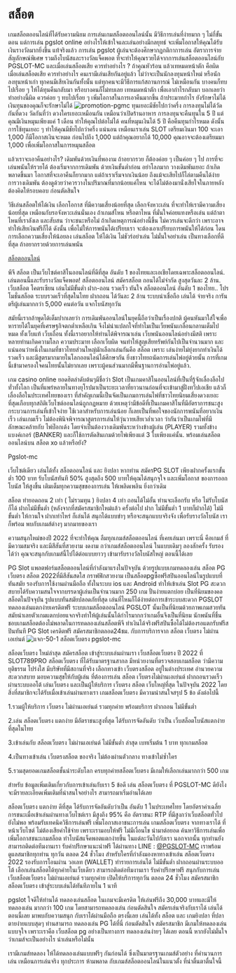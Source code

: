 # สล็อต
เกมสล็อตออนไลน์ที่ได้รับความนิยม การเล่นเกมสล็อตออนไลน์นั้น มีวิธีการเล่นที่ง่ายมาก ๆ ไม่กี่ขั้นตอน แต่การเล่น pgslot online อย่างไรให้เข้าใจและเล่นอย่างมีกลยุทธ์ จะเพิ่มโอกาสให้คุณได้รับเงินรางวัลมากยิ่งขึ้น แท้จริงแล้ว การเล่น pgslot ผู้เล่นจะต้องศึกษากฏกติกาการเล่น อัตราการจ่าย สัญลักษณ์พิเศษ รวมถึงโบนัสและรางวัลแจ็คพอต ที่จะทำให้คุณรวยได้จากการเล่นสล็อตออนไลน์กับ PGSLOT-MC และเมื่อเล่นสล็อตเสีย ควรทำอย่างไร ? ถ้าคุณหัวร้อน แล้วเทหมดหน้าตัก คือผิด เมื่อเล่นสล็อตเสีย ควรทำอย่างไร คนเรามีเล่นเสียกันอยู่แล้ว ไม่ว่าจะเป็นนักลงทุนหน้าใหม่ หรือนักลงทุนหน้าเก่า ทุกคนมีเสียเงินกันทั้งนั้น แต่ทุกคนจะมีวิธีการแก้สถานการณ์ ไม่เหมือนกัน บางคนก็ทบไปเรื่อย ๆ ให้ได้ทุนคืนกลับมา หรือบางคนก็ไม่ทบเลย เทหมดหน้าตัก เพื่อเอากำไรกลับมา บอกเลยว่า ทำอย่างนี้ผิด ควรค่อย ๆ ทบไปเรื่อย ๆ เพิ่มโอกาสในการเอาคืนมากขึ้น ถ้าประมาทกำไร ยังรักษาไม่ได้ เงินทุนของคุณก็จะรักษาไม่ได้
![promotion-pgmc](http://pgslotmc.com/wp-content/uploads/2022/08/promotion-pgmc.jpg)
ทุนเยอะมีชัยไปกว่าครึ่ง การลงทุนไม่ได้วัดกันที่ดวง วัดกันที่ว่า ดวงใครเยอะเหมือนกัน เหมือนว่าเปิดร้านอาหาร การลงทุนจะคืนทุนใน 5 ปี แต่คุณมีเงินหมุนเพียงแค่ 1 เดือน ทำให้คุณไปต่อไม่ได้ คนที่หมุนเงินได้ 5 ปี คือคืนทุนกำไรหมด ดังนั้น การใช้ทุนเยอะ ๆ ทำให้คุณมีชัยไปกว่าครึ่ง แน่นอน เหมือนเราเล่น SLOT เตรียมเงินมา 100 จะเอา 1,000 ก็มีโอกาสเงินจะหมด ก่อนไปถึง 1,000 แต่ถ้าคุณอยากได้ 10,000 คุณอาจจะต้องเตรียมมา 1,000 เพื่อเพิ่มโอกาสในการหมุนสล็อต

แล้วเราจะเอาคืนอย่างไร? เดิมพันด้วยเงินที่พองาม ถ้าอยากรวย ก็ต้องค่อย ๆ เป็นค่อย ๆ ไป การที่จะเล่นพนันให้รวยได้ ต้องเริ่มจากการเดิมพัน ด้วยเงินขั้นต่ำก่อน อย่าโลภมาก วางเดิมพันเยอะ ถ้าเกิดพลาดขึ้นมา โอกาสที่จะเอาคืนก็ยากมาก แต่ถ้าเราเริ่มจากเงินน้อย ถึงแม้จะเสียไปก็ไล่ตามคืนได้ง่าย การวางเดิมพัน ต้องดูด้วยว่าควรวางในปริมาณที่มากน้อยแค่ไหน จะได้ไม่ต้องมานั่งเสียใจในภายหลัง ต้องคิดให้รอบคอบ ก่อนตัดสินใจ

วิธีเล่นสล็อตให้ได้เงิน เลือกโอกาส ที่มีความเสี่ยงน้อยที่สุด เลือกจังหวะเล่น ที่จะทำให้เรามีความเสี่ยงน้อยที่สุด เหมือนกับรอจังหวะเล่นนั่นเอง ถ้าเกมส์ไหน หรือตาไหน ที่มั่นใจค่อยแทงหรือเล่น แต่ถ้าตาไหนที่เราลังเล และสับสน ว่าจะชนะหรือไม่ ถ้าเกิดเหตุการณ์อย่างนี้ขึ้น ไม่ควรเล่นจะดีกว่า เพราะอาจทำให้เสียเงินฟรีก็ได้ ดังนั้น เพื่อไม่ให้การพนันได้เปรียบเรา จะต้องเอาเปรียบการพนันให้ได้ก่อน โดนการเลือกความเสี่ยงให้น้อยลง เล่นสล็อต ให้ได้เงิน ไม่ชัวร์อย่าเล่น ไม่มั่นใจอย่าเล่น เป็นทางเลือกที่ดีที่สุด ถ้าอยากรวยด้วยการเล่นพนัน

[สล็อตออนไลน์](https://pgslotmc.com)

พีจี สล็อต เป็นเว็บไซต์คาสิโนออนไลน์ที่ดีที่สุด อันดับ 1 ของไทยและเอเชียโดยเฉพาะสล็อตออนไลน์. เล่นตอนนี้และรับรางวัลแจ็คพอต! สล็อตออนไลน์ สมัครสล็อต ถอนได้ไม่จำกัด สูงสุดวันละ 2 ล้าน. เว็บสล็อต โคตรเซียน เล่นไม่มีขั้นต่ำ ฝาก-ถอน รวดเร็ว ทันใจ สล็อตออนไลน์ อันดับ 1 ของไทย.. โปรโมชั่นสล็อต ระบบรวดเร็วที่สุดในไทย ฝากถอน ได้วันละ 2 ล้าน ระบบน่าเชื่อถือ เล่นได้ จ่ายจริง การันตรีผู้เล่นมากกว่า 5,000 คนต่อวัน แจกโบนัสทุกวัน

สมัยนี้เรากล้าพูดได้เต็มปากเลยว่า การเดิมพันออนไลน์ในยุคนี้ถือว่าเป็นเรื่องปกติ ผู้คนหันมาใส่ใจเพื่อหารายได้ในยุคที่เศรษฐกิจตกต่ำเหลือเกิน จึงไม่น่าแปลกใจที่ทำไมเป็นเว็ยพนันเกลื่อนกลานเต็มไปหมด ทั้งเว็บแท้ เว็บเถื่อน ทั้งนี้เราอยากให้ท่านได้พิจารณาเล่น เว็บพนันออนไลน์อย่างมีสติ เพราะหลายท่านเกิดความโลภ ความประมาท เลือกเว็บผิด จนทำให้สูญเสียทรัพย์กันไปเป็นจำนวนมาก และแน่นอนว่าหนึ่งในเกมที่ชาวไทยส่วนใหญ่มักเลือกเล่นกันคือ สล็อต เพราะ เล่นง่ายไม่ยุ่งยากทำเงินได้รวดเร็ว และมีสูตรมากมายในโลกออนไลน์ได้ศึกษากัน ยิ่งชาวไทยถนัดการเล่นไพ่อยู่ด้วยนั้น การที่เกมนี้เข้ามาครองใจคนไทยนั้นไม่ยากเลย เพราะผู้คนส่วนมากมีพื้นฐานการอ่านไพ่อยู่แล้ว.

เกม casino online ยอดฮิตลำดับต้นๆมีชื่อว่า Slot เป็นเกมคาสิโนออนไลน์ที่เป็นที่รู้จักเลื่องลือไปทั่วทั้งโลก เป็นที่แพร่หลายในทางยุโรปมาเป็นระยะเวลาที่ยาวนานก่อนที่จะเข้ามาสู่ฝั่งทวีปเอเชีย แล้วก็เลื่องลือในประเทศไทยของเรา ที่สำคัญเกมนี้เป็นจัดเป็นเกมการเล่นไพ่ที่ชาวไทยนิยมเสี่ยงดวงเยอะที่สุดเกือบทุกสถิติเว็บไซต์ออนไลน์ถูกกฏหมาย ด้วยเหตุว่ามีข้อดีที่เป็นเกมคาสิโนที่มีอัตราการชนะสูง กระบวนการเล่นที่เข้าใจง่าย ใช้เวลาสำหรับการเล่นน้อย ก็เลยเป็นที่พอใจของนักการพนันที่อยากเงินเร็ว เล่นเกมเร็ว ไม่ต้องพินิจพิจารณาสูตรการเล่นให้วุ่นวายเสียเวล่ำเวลา ว่ากันว่าเป็นเกมไพ่ที่มีลักษณะคล้ายกับ ไพ่ป๊อกเด้ง โดยจำเป็นต้องวางเดิมพันระหว่างข้างผู้เล่น (PLAYER) รวมทั้งข้างแบงค์เกอร์ (BANKER) และก็ใช้การตัดสินเกมด้วยไพ่เพียงแต่ 3 ใบเพียงแค่นั้น. พร้อมเล่นสล็อตออนไลน์บน สล็อต xo แล้วหรือยัง?

Pgslot-mc

เว็บไซต์เดียว เล่นได้ทั้ง สล็อตออนไลน์ และ ยิงปลา หากท่าน สมัครPG SLOT เพียงฝากครั้งแรกขั้นต่ำ 100 บาท รับโบนัสทันที 50% สูงสุดถึง 500 บาทให้คุณได้สนุกจุใจ และเพิ่มโอกาส ของการออกโบนัส ให้สูงขึ้น เติมเต็มทุกความสุขของการเล่น ให้เพลิดเพลิน ยิ่งกว่าเดิม

สล็อต ทำยอดถอน 2 เท่า ( ไม่รวมทุน ) ยิงปลา 4 เท่า ถอนได้ไม่อั้น ท่านจะเลือกรับ หรือ ไม่รับโบนัสก็ได้ ฝากไม่มีขั้นต่ำ (หลังจากที่สมัครสมาชิกใหม่แล้ว ครั้งต่อไป ฝาก ไม่มีขั้นต่ำ 1 บาทก็ฝากได้) ไม่มีขั้นต่ำ ให้กวนใจ ฝากเท่าไหร่ ก็เล่นได้ สนุกได้แบบขำๆ หรือจะสนุกแบบจริงจัง เพื่อรับรางวัลโบนัส เราก็พร้อม พบกับเกมส์ต่างๆ มากมายของเรา

ความสนุกใหม่ของปี 2022 ที่จะทำให้คุณ ลืมทุกเกมส์สล็อตออนไลน์ ที่เคยเล่นมา เพราะนี่ คือเกมส์ ที่มีความสมจริง และมีสีสันที่สวยงาม งดงาม กว่าเกมส์สล็อตออนไลน์ ในแบบเดิมๆ ลองสักครั้ง รับรองได้ว่า คุณจะสนุกกับเกมส์นี้ไปได้ต่อแบบยาวๆ เข้ามารับรางวัลโบนัสใหญ่ ตอนนี้ได้เลย

PG Slot แพลตฟอร์มสล็อตออนไลน์ที่กำลังมาแรงในปัจจุบัน ด้วยรูปแบบเกมทดลองเล่น สล็อต PG เว็บตรง สล็อต 2022ที่มีสีสันสดใส กราฟฟิกสวยงาม เป็นสล็อตpgซื้อฟรีสปินออนไลน์ในรูปแบบที่ทันสมัย รองรับการใช้งานผ่านมือถือ ทั้งในระบบ ios และ Android ทำให้เข้าเล่น Slot PG สะดวกสบายได้รับความสนใจจากบรรดาผู้เล่นเป็นจำนวนมาก 250 เกม ปั่นง่ายแตกบ่อย เป็นที่นิยมของคอสล็อตในปัจจุบัน รูปแบบทันสมัยปลอดภัยที่สุด เล่นที่ไหนก็ได้ง่ายต่อการเข้าระบบสะดวก PGSLOT ทดลองเล่นแตกง่ายเครดิตฟรี ระบบเกมสล็อตออนไลน์ PGSLOT นั้นเป็นที่นิยมด้วยภาพเกมสวยทันสมัยน่าเลยตัวเกมแตกบ่อยแจกจริงทำให้ผู้เล่นนั้นได้กำไรมากกว่าเกมอื่นจึงเป็นที่นิยม นักพนันที่ชื่นชอบเกมสล็อตต้องไม่พลาดในการทดลองเล่นสล็อตพีจี ทำเงินได้จริงฟรีสปินซื้อได้ไม่ต้องรอแตกรับฟรีสปินทันที PG Slot เครดิตฟรี สมัครสมาชิกตลอด24ชม. กับการบริการจาก สล็อต เว็บตรง ไม่ผ่านเอเย่นต์
![แจก-50-1](http://pgslotmc.com/wp-content/uploads/2022/06/แจก-50-1.jpg)
สล็อตเว็บตรง pgslot-mc

สล็อตเว็บตรง ใหม่ล่าสุด สมัครสล็อต เข้าสู่ระบบเล่นผ่านเรา เว็บสล็อตเว็บตรง ปี 2022 ที่ SLOT789PRO สล็อตเว็บตรง ที่ได้รับมาตรฐานสากล มีหน่วยงานที่ตรวจสอบเกมสล็อต ว่ามีความยุติธรรม โปร่งใส มีบริษัทที่มีสถานที่จริง เลือกทางเข้า เว็บตรงสล็อต อยู่ในต่างประเทศ อำนวยความสะดวกสบาย มอบความสุขให้กับผู้เล่น ที่ต้องการเล่น สล็อต เว็บตรงไม่ผ่านเอเย่นต์ ฝากถอนรวดเร็วผ่านระบบออโต้ เล่นเว็บตรง และเป็นผู้ให้บริการ เว็บตรง สล็อต เว็บใหญ่ที่สุด ในปัจจุบัน 2022 โดยสิ่งที่สมาชิกจะได้รับเมื่อเข้าเล่นผ่านทางเรา เกมสล็อตเว็บตรง มีความน่าสนใจสรุป 5 ข้อ ดังต่อไปนี้

1.รวมผู้ให้บริการ เว็บตรง ไม่ผ่านเอเย่นต์ รวมทุกค่าย พร้อมบริการ ฝากถอน ไม่มีขั้นต่ำ

2.เล่น สล็อตเว็บตรง แตกง่าย มีอัตราชนะสูงที่สุด ได้รับการจัดอันดับ ว่าเป็น เว็บสล็อตโบนัสแตกง่ายที่สุดในไทย

3.เข้าเล่นกับ สล็อตเว็บตรง ไม่ผ่านเอเย่นต์ ไม่มีขั้นต่ำ ล่าสุด เบทเริ่มต้น 1 บาท ทุกเกมสล็อต

4.เป็นทางเข้าเล่น เว็บตรงสล็อต ของจริง ไม่ต้องผ่านตัวกลาง ทางเข้าไม่ซ้ำใคร

5.รวมสุดยอดเกมสล็อตชั้นนำระดับโลก ครบทุกค่ายสล็อตเว็บตรง มีเกมให้เลือกเล่นมากกว่า 500 เกม

สำหรับ ข้อมูลเพิ่มเติมเกี่ยวกับการเข้าเล่นกับเรา 5 ข้อดี เล่น สล็อตเว็บตรง ที่ PGSLOT-MC ดียังไง จะมีรายละเอียดเพิ่มเติมที่น่าสนใจอย่างไร สามารถมาเริ่มอ่านได้เลย

สล็อตเว็บตรง แตกง่าย ดีที่สุด ได้รับการจัดอันดับว่าเป็น อันดับ 1 ในประเทศไทย โดยอัตราค่าเฉลี่ย การชนะเมื่อเข้าเล่นผ่านทางเว็บไซต์เรา มีสูงถึง 95% คือ อัตราชนะ RTP ที่มีสูงกว่าเว็บสล็อตทั่วไป ยังไม่พอ พร้อมรับเทคนิควิธีการเล่นฟรี เพิ่มโอกาสเอาชนะการเล่น เกมสล็อตเว็บตรง จากทางเราได้ ที่หน้าเว็บไซต์ ไม่ต้องเสียค่าใช้จ่าย เพราะเรามอบให้ฟรี ไม่มีเงื่อนไข นำมาต่อยอด ค้นหาวิธีการเล่นเพื่อเพิ่มโอกาสชนะเกมสล็อต ทำโบนัสแจ็คพอตแตกง่ายขึ้น ในแต่ละวันไปกับเรา นอกจากนั้น ทุกท่านยังสามารถติดต่อทีมงานเรา รับคำปรึกษาแนะนำฟรี ได้ผ่านทาง LINE : [@PGSLOT-MC](https://lin.ee/4RhSvlG) เราพร้อมดูแลสมาชิกทุกท่าน ทุกวัน ตลอด 24 ชั่วโมง สำหรับใครที่กำลังมองหาทางเข้าเล่น สล็อตเว็บตรง 2022 รองรับการโอนผ่าน วอเลท (WALLET) ทำรายการเล่นได้ ไม่มีขั้นต่ำ ฝากถอนผ่านระบบออโต้ เลือกเล่นสล็อตได้ทุกค่ายในเว็บเดียว สามารถติดต่อทีมงานเรา รับคำปรึกษาฟรี สนุกกับการเล่น เว็บสล็อตเว็บตรง ไม่ผ่านเอเย่นต์ รวมทุกค่าย เปิดให้บริการทุกวัน ตลอด 24 ชั่วโมง สมัครสมาชิก สล็อตเว็บตรง เข้าสู่ระบบเล่นได้ทันทีภายใน 1 นาที

pgslot ใจดีให้ท่านได้ ทดลองเล่นสล็อต ในเกมจะมีเครดิต ให้เล่นฟรีถึง 30,000 บาทและมีให้ทดลองเล่น มากกว่า 100 เกม โดยสามารถทดลองเล่น ก่อนตัดสินใจ สมัครเล่นจริงกับเราได้ เล่นได้ตอนนี้เลย มาพบกับความสนุก กับเราได้ผ่านมือถือ ตรงนี้เลย เล่นได้ทั้ง สล็อต และ เกมยิงปลา ที่ปลาตายง่ายแบบสุดๆ ท่านสามารถ ทดลองเล่น PG ได้ที่นี่ ก่อนตัดสินใจ สมัครสมาชิก มีเกมให้ทดลองเล่นแบบจุใจ เพราะเราคือ เว็บสล็อต pg อย่างเป็นทางการ ทดลองเล่นง่ายๆ ได้เลย ตอนนี้ หากยังไม่มั่นใจว่าเกมส์จะเป็นอย่างไร น่าเล่นหรือไม่นั้น

เรามีเกมส์ทดลอง ให้ได้ทดลองเล่นแบบฟรีๆ กันก่อนได้ ซึ่งเป็นมาตรฐานเกมส์ตัวอย่าง ที่คำนวนการเล่น เหมือนการเล่นจริง ทุกประการ ห้ามพลาด กับเกมส์สล็อตออนไลน์ในแนวตั้ง ที่น่าตื่นตาตื่นใจนี้

